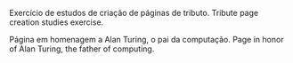 Exercício de estudos de criação de páginas de tributo.
Tribute page creation studies exercise.

Página em homenagem a Alan Turing, o pai da computação.
Page in honor of Alan Turing, the father of computing.